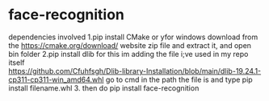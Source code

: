 # face-recognition
dependencies involved
1.pip install CMake or yfor windows download from the https://cmake.org/download/ website zip file 
and extract it, and open bin folder 
2.pip install dlib 
for this im adding the file i;ve used in my repo itself  
https://github.com/Cfuhfsgh/Dlib-library-Installation/blob/main/dlib-19.24.1-cp311-cp311-win_amd64.whl
go to cmd in the path the file is and type pip install filename.whl
3. then do pip install face-recognition